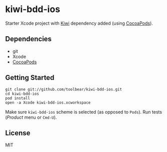# kiwi-bdd-ios

Starter Xcode project with [Kiwi](https://github.com/allending/Kiwi) dependency added (using [CocoaPods](http://cocoapods.org)).

## Dependencies

* git 
* Xcode
* [CocoaPods](http://cocoapods.org)

## Getting Started

    git clone git://github.com/toolbear/kiwi-bdd-ios.git
    cd kiwi-bdd-ios
    pod install
    open -a Xcode kiwi-bdd-ios.xcworkspace

Make sure `kiwi-bdd-ios` scheme is selected (as opposed to `Pods`). Run tests (*Product* menu or `Cmd-U`).

## License

MIT